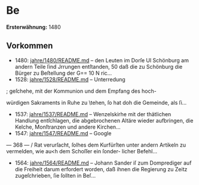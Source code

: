 # Be

**Ersterwähnung:** 1480

## Vorkommen
- 1480: [jahre/1480/README.md](../jahre/1480/README.md) – den Leuten im Dorſe
Ul Schönburg am andern Teile ſind Jrrungen entſtanden,
50 daß die zu Schönburg die Bürger zu Beſtellung der G==
10 N ric...
- 1528: [jahre/1528/README.md](../jahre/1528/README.md) – Unterredung

; geſchehe, mit der Kommunion und dem Empfang des hoch-

würdigen Sakraments in Ruhe zu \tehen, ſo hat doh die
Gemeinde, als ſi...
- 1537: [jahre/1537/README.md](../jahre/1537/README.md) – Wenzelskirhe mit der thätlichen
Handlung entſchlagen, die abgebrochenen Altäre wieder
aufbringen, die Kelche, Monſtranzen und andere Kirchen...
- 1547: [jahre/1547/README.md](../jahre/1547/README.md) – Google


— 368 — /
Rat verurſacht, ſolhes dem Kurfürſten unter andern
Artikeln zu vermelden, wie au<h dem Schoſſer ein ſonder-
licher Befehl...
- 1564: [jahre/1564/README.md](../jahre/1564/README.md) – Johann Sander iſ zum Domprediger auf die
Freiheit darum erfordert worden, daß ihnen die Regierung
zu Zeitz zugeſchrieben, ſie ſollten in Beſ...
